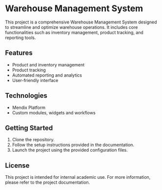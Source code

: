 # Warehouse Management System

This project is a comprehensive Warehouse Management System designed to streamline and optimize warehouse operations. It includes core functionalities such as inventory management, product tracking, and reporting tools.

## Features

- Product and inventory management  
- Product tracking  
- Automated reporting and analytics  
- User-friendly interface

## Technologies

- Mendix Platform  
- Custom modules, widgets and workflows

## Getting Started

1. Clone the repository.
2. Follow the setup instructions provided in the documentation.
3. Launch the project using the provided configuration files.

## License

This project is intended for internal academic use. For more information, please refer to the project documentation.
